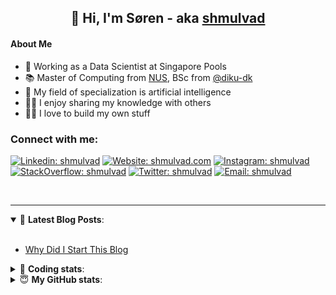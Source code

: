 <h2 align="center">
	👋 Hi, I'm Søren - aka <a href="https://shmulvad.com">shmulvad</a>
</h2>

#### About Me
- 🤖 Working as a Data Scientist at Singapore Pools
- 📚 Master of Computing from [NUS], BSc from [@diku-dk]
- 🧠 My field of specialization is artificial intelligence
- 👨‍🏫 I enjoy sharing my knowledge with others
- 👨‍💻 I love to build my own stuff

### Connect with me:

[![Linkedin: shmulvad](https://img.shields.io/badge/shmulvad-blue?style=flat&logo=Linkedin&logoColor=white)][linkedin]
[![Website: shmulvad.com](https://img.shields.io/badge/shmulvad.com-47CCCC?&style=flat&logo=Google-Chrome&logoColor=white)][website]
[![Instagram: shmulvad](https://img.shields.io/badge/-@shmulvad-purple?style=flat&logo=Instagram&logoColor=white)][instagram]
[![StackOverflow: shmulvad](https://img.shields.io/badge/shmulvad-FE7A16?style=flat&logo=stack-overflow&logoColor=white)][stackOverflow]
[![Twitter: shmulvad](https://img.shields.io/badge/@shmulvad-1ca0f1?style=flat&logo=twitter&logoColor=white)][twitter]
[![Email: shmulvad](https://img.shields.io/badge/shmulvad-D14836?style=flat&logo=gmail&logoColor=white)][mail]

<br />

---

<details open>
 <summary>📕 <b>Latest Blog Posts</b>: </summary>

<br>

<!-- BLOG-POST-LIST:START -->
- [Why Did I Start This Blog](https://shmulvad.com/blog/why-did-start-this-blog)
<!-- BLOG-POST-LIST:END -->

</details>

<!-- --- -->

<details>
 <summary>🤖 <b>Coding stats</b>: </summary>

<br>

NOTE: Doesn't track coding at work or work done in environments such as Jupyter Notebooks.

<!--START_SECTION:waka-->
![Code Time](http://img.shields.io/badge/Code%20Time-1%2C660%20hrs%2011%20mins-blue)

**I'm a Night 🦉** 

```text
🌞 Morning    67 commits     ██░░░░░░░░░░░░░░░░░░░░░░░   8.62% 
🌆 Daytime    253 commits    ████████░░░░░░░░░░░░░░░░░   32.56% 
🌃 Evening    287 commits    █████████░░░░░░░░░░░░░░░░   36.94% 
🌙 Night      170 commits    █████░░░░░░░░░░░░░░░░░░░░   21.88%

```


📊 **This Week I Spent My Time On** 

```text
💬 Programming Languages: 
Python                   7 hrs 54 mins       ██████████████████░░░░░░░   72.76% 
Other                    1 hr 47 mins        ████░░░░░░░░░░░░░░░░░░░░░   16.49% 
HTML                     46 mins             █░░░░░░░░░░░░░░░░░░░░░░░░   7.07% 
Markdown                 14 mins             ░░░░░░░░░░░░░░░░░░░░░░░░░   2.2% 
JavaScript               8 mins              ░░░░░░░░░░░░░░░░░░░░░░░░░   1.34%

🔥 Editors: 
VS Code                  8 hrs 48 mins       ████████████████████░░░░░   81.03% 
Zsh                      1 hr 47 mins        ████░░░░░░░░░░░░░░░░░░░░░   16.49% 
Sublime Text             16 mins             ░░░░░░░░░░░░░░░░░░░░░░░░░   2.47%

🐱‍💻 Projects: 
hit-locator              6 hrs 53 mins       ███████████████░░░░░░░░░░   63.38% 
AdventOfCode             1 hr 51 mins        ████░░░░░░░░░░░░░░░░░░░░░   17.02% 
overvaagning-admin       55 mins             ██░░░░░░░░░░░░░░░░░░░░░░░   8.57% 
Terminal                 55 mins             ██░░░░░░░░░░░░░░░░░░░░░░░   8.46% 
Unknown Project          16 mins             ░░░░░░░░░░░░░░░░░░░░░░░░░   2.47%

```


 Last Updated on 16/12/2022 18:42:22 UTC
<!--END_SECTION:waka-->

</details>

<!-- --- -->

<details>
 <summary>😇 <b>My GitHub stats</b>: </summary>

<br>

<img align="left" alt="shmulvad's Github Stats" src="https://github-readme-stats.vercel.app/api?username=shmulvad&show_icons=true&hide_border=true" />

</details>



[website]: https://shmulvad.com
[twitter]: https://twitter.com/shmulvad
[linkedin]: https://linkedin.com/in/shmulvad
[instagram]: https://instagram.com/shmulvad
[stackOverflow]: https://stackoverflow.com/users/9248793/shmulvad
[mail]: mailto:shmulvad@gmail.com
[@diku-dk]: https://github.com/diku-dk
[github]: https://github.com/shmulvad
[NUS]: https://www.nus.edu.sg